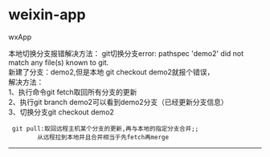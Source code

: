 # weixin-app
wxApp

>
本地切换分支报错解决方法： 
git切换分支error: pathspec 'demo2' did not match any file(s) known to git.   
新建了分支：demo2,但是本地 git checkout demo2就报个错误，    
解决方法：  
        1、执行命令git fetch取回所有分支的更新  
        2、执行git branch demo2可以看到demo2分支（已经更新分支信息）  
        3、切换分支git checkout demo2  

>  
     git pull:取回远程主机某个分支的更新,再与本地的指定分支合并;;  
            从远程拉到本地并且合并相当于先fetch再merge
  
---

